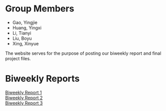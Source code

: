# Group Members

- Gao, Yingjie
- Huang, Yingxi
- Li, Tianyi
- Liu, Boyu
- Xing, Xinyue


The website serves for the purpose of posting our biweekly report and final project files. 


# Biweekly Reports
[Biweekly Report 1](Anonymous_03-04-2022.pdf)<br>
[Biweekly Report 2]()<br>
[Biweekly Report 3]()<br>

